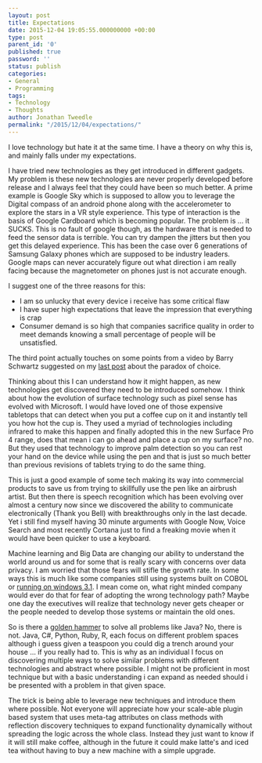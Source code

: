 ```yaml
---
layout: post
title: Expectations
date: 2015-12-04 19:05:55.000000000 +00:00
type: post
parent_id: '0'
published: true
password: ''
status: publish
categories:
- General
- Programming
tags:
- Technology
- Thoughts
author: Jonathan Tweedle
permalink: "/2015/12/04/expectations/"
---
```

I love technology but hate it at the same time. I have a theory on why this is, and mainly falls under my expectations.

I have tried new technologies as they get introduced in different gadgets. My problem is these new technologies are never properly developed before release and I always feel that they could have been so much better. A prime example is Google Sky which is supposed to allow you to leverage the Digital compass of an android phone along with the accelerometer to explore the stars in a VR style experience. This type of interaction is the basis of Google Cardboard which is becoming popular. The problem is ... it SUCKS. This is no fault of google though, as the hardware that is needed to feed the sensor data is terrible. You can try dampen the jitters but then you get this delayed experience. This has been the case over 6 generations of Samsung Galaxy phones which are supposed to be industry leaders. Google maps can never accurately figure out what direction i am really facing because the magnetometer on phones just is not accurate enough.

I suggest one of the three reasons for this:

- I am so unlucky that every device i receive has some critical flaw
- I have super high expectations that leave the impression that everything is crap
- Consumer demand is so high that companies sacrifice quality in order to meet demands knowing a small percentage of people will be unsatisfied.

The third point actually touches on some points from a video by Barry Schwartz suggested on my [last post][linkedinpost] about the paradox of choice.

Thinking about this I can understand how it might happen, as new technologies get discovered they need to be introduced somehow. I think about how the evolution of surface technology such as pixel sense has evolved with Microsoft. I would have loved one of those expensive tabletops that can detect when you put a coffee cup on it and instantly tell you how hot the cup is. They used a myriad of technologies including infrared to make this happen and finally adopted this in the new Surface Pro 4 range, does that mean i can go ahead and place a cup on my surface? no. But they used that technology to improve palm detection so you can rest your hand on the device while using the pen and that is just so much better than previous revisions of tablets trying to do the same thing.

This is just a good example of some tech making its way into commercial products to save us from trying to skillfully use the pen like an airbrush artist. But then there is speech recognition which has been evolving over almost a century now since we discovered the ability to communicate electronically (Thank you Bell) with breakthroughs only in the last decade. Yet i still find myself having 30 minute arguments with Google Now, Voice Search and most recently Cortana just to find a freaking movie when it would have been quicker to use a keyboard.

Machine learning and Big Data are changing our ability to understand the world around us and for some that is really scary with concerns over data privacy. I am worried that those fears will stifle the growth rate. In some ways this is much like some companies still using systems built on COBOL or [running on windows 3.1][article]. I mean come on, what right minded company would ever do that for fear of adopting the wrong technology path? Maybe one day the executives will realize that technology never gets cheaper or the people needed to develop those systems or maintain the old ones.

So is there a [golden hammer][hammer] to solve all problems like Java? No, there is not. Java, C#, Python, Ruby, R, each focus on different problem spaces although i guess given a teaspoon you could dig a trench around your house ... if you really had to. This is why as an individual I focus on discovering multiple ways to solve similar problems with different technologies and abstract where possible. I might not be proficient in most technique but with a basic understanding i can expand as needed should i be presented with a problem in that given space.

The trick is being able to leverage new techniques and introduce them where possible. Not everyone will appreciate how your scale-able plugin based system that uses meta-tag attributes on class methods with reflection discovery techniques to expand functionality dynamically without spreading the logic across the whole class. Instead they just want to know if it will still make coffee, although in the future it could make latte's and iced tea without having to buy a new machine with a simple upgrade.

[linkedinpost]: https://www.linkedin.com/pulse/direction-jonathan-tweedle?trk=prof-post
[article]: http://www.zdnet.com/article/a-23-year-old-windows-3-1-system-failure-crashed-paris-airport/
[hammer]: https://en.wiktionary.org/wiki/if_all_you_have_is_a_hammer,_everything_looks_like_a_nail